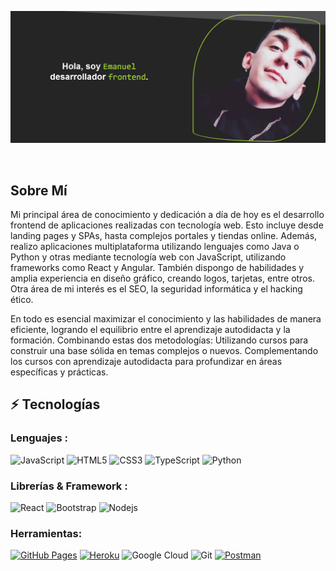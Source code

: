 
<p align="center">
  <img src="https://github.com/EmanuelFantin/web-portfolio-emanuelfantin/blob/main/banner-github.png">
</p>
<br>

## Sobre Mí

<p>Mi principal área de conocimiento y dedicación a día de hoy es el desarrollo frontend de aplicaciones realizadas con tecnología web. Esto incluye desde landing pages y SPAs, hasta complejos portales y tiendas online.
Además, realizo aplicaciones multiplataforma utilizando lenguajes como Java o Python y otras mediante tecnología web con JavaScript, utilizando frameworks como React y Angular.
También dispongo de habilidades y amplia experiencia en diseño gráfico, creando logos, tarjetas, entre otros.
Otra área de mi interés es el SEO, la seguridad informática y el hacking ético.

En todo es esencial maximizar el conocimiento y las habilidades de manera eficiente, logrando el equilibrio entre el aprendizaje autodidacta y la formación. Combinando estas dos metodologías:
Utilizando cursos para construir una base sólida en temas complejos o nuevos.
Complementando los cursos con aprendizaje autodidacta para profundizar en áreas específicas y prácticas.</p>


## ⚡ Tecnologías

### Lenguajes :

![JavaScript](https://img.shields.io/badge/-JavaScript-black?style=flat-square&logo=javascript)
![HTML5](https://img.shields.io/badge/-HTML5-E34F26?style=flat-square&logo=html5&logoColor=white)
![CSS3](https://img.shields.io/badge/-CSS3-1572B6?style=flat-square&logo=css3)
![TypeScript](https://img.shields.io/badge/-TypeScript-007ACC?style=flat-square&logo=typescript)
![Python](https://img.shields.io/badge/-Python-black?style=flat-square&logo=Python)

### Librerías & Framework :

![React](https://img.shields.io/badge/-React-black?style=flat-square&logo=react)
![Bootstrap](https://img.shields.io/badge/-Bootstrap-563D7C?style=flat-square&logo=bootstrap)
![Nodejs](https://img.shields.io/badge/-Nodejs-black?style=flat-square&logo=Node.js)

### Herramientas:

<a href="#"><img alt="GitHub Pages" src="https://img.shields.io/badge/GitHub%20Pages-%23327FC7.svg?logo=github&logoColor=white"></a> 
<a href="#"><img alt="Heroku" src="https://img.shields.io/badge/Heroku%20-%23430098.svg?logo=heroku&logoColor=white"></a>
![Google Cloud](https://img.shields.io/badge/Google%20Cloud-black?style=flat-square&logo=google-cloud)
![Git](https://img.shields.io/badge/-Git-black?style=flat-square&logo=git)
<a href="#"><img alt="Postman" src="https://img.shields.io/badge/Postman-FF6C37?logo=postman&logoColor=white"></a>


